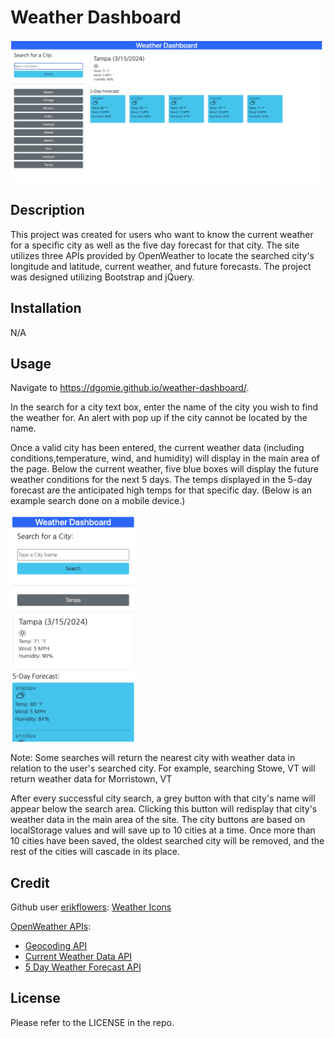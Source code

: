 # Weather Dashboard
<img src="./assets/images/weather-dashboard.png" width=500px alt="Weather Dashboard homepage displaying a city's current weather along with its 5 day forecast." />


## Description

This project was created for users who want to know the current weather for a specific city as well as the five day forecast for that city. The site utilizes three APIs provided by OpenWeather to locate the searched city's longitude and latitude, current weather, and future forecasts. The project was designed utilizing Bootstrap and jQuery.

## Installation

N/A

## Usage

Navigate to https://dgomie.github.io/weather-dashboard/. 

In the search for a city text box, enter the name of the city you wish to find the weather for. An alert with pop up if the city cannot be located by the name. 

Once a valid city has been entered, the current weather data (including conditions,temperature, wind, and humidity) will display in the main area of the page. Below the current weather, five blue boxes will display the future weather conditions for the next 5 days. The temps displayed in the 5-day forecast are the anticipated high temps for that specific day. (Below is an example search done on a mobile device.)

<img src="./assets/images/wd-mobile.png" width=200px alt="Weather Dashboard homepage on a mobile device displaying a city's current weather along with its 5 day forecast." />

Note: Some searches will return the nearest city with weather data in relation to the user's searched city. For example, searching Stowe, VT will return weather data for Morristown, VT


After every successful city search, a grey button with that city's name will appear below the search area. Clicking this button will redisplay that city's weather data in the main area of the site. The city buttons are based on localStorage values and will save up to 10 cities at a time. Once more than 10 cities have been saved, the oldest searched city will be removed, and the rest of the cities will cascade in its place.


## Credit
Github user [erikflowers](https://github.com/erikflowers): [Weather Icons](https://github.com/erikflowers/weather-icons?tab=readme-ov-file)

[OpenWeather APIs](https://openweathermap.org/):
* [Geocoding API](https://openweathermap.org/api/geocoding-api)
* [Current Weather Data API](https://openweathermap.org/current)
* [5 Day Weather Forecast API](https://openweathermap.org/forecast5)


## License

Please refer to the LICENSE in the repo.